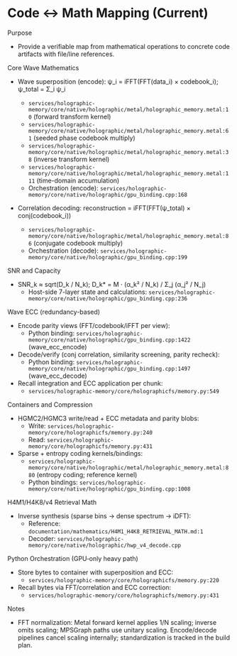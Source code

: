 Code ↔ Math Mapping (Current)
=============================

Purpose
- Provide a verifiable map from mathematical operations to concrete code artifacts with file/line references.

Core Wave Mathematics
- Wave superposition (encode): ψ_i = iFFT(FFT(data_i) × codebook_i); ψ_total = Σ_i ψ_i
  - `services/holographic-memory/core/native/holographic/metal/holographic_memory.metal:10` (forward transform kernel)
  - `services/holographic-memory/core/native/holographic/metal/holographic_memory.metal:61` (seeded phase codebook multiply)
  - `services/holographic-memory/core/native/holographic/metal/holographic_memory.metal:38` (inverse transform kernel)
  - `services/holographic-memory/core/native/holographic/metal/holographic_memory.metal:111` (time-domain accumulation)
  - Orchestration (encode): `services/holographic-memory/core/native/holographic/gpu_binding.cpp:168`

- Correlation decoding: reconstruction = iFFT(FFT(ψ_total) × conj(codebook_i))
  - `services/holographic-memory/core/native/holographic/metal/holographic_memory.metal:86` (conjugate codebook multiply)
  - Orchestration (decode): `services/holographic-memory/core/native/holographic/gpu_binding.cpp:199`

SNR and Capacity
- SNR_k ≈ sqrt(D_k / N_k); D_k* = M · (α_k² / N_k) / Σ_j (α_j² / N_j)
  - Host-side 7-layer state and calculations: `services/holographic-memory/core/native/holographic/gpu_binding.cpp:236`

Wave ECC (redundancy-based)
- Encode parity views (FFT/codebook/iFFT per view):
  - Python binding: `services/holographic-memory/core/native/holographic/gpu_binding.cpp:1422` (wave_ecc_encode)
- Decode/verify (conj correlation, similarity screening, parity recheck):
  - Python binding: `services/holographic-memory/core/native/holographic/gpu_binding.cpp:1497` (wave_ecc_decode)
- Recall integration and ECC application per chunk:
  - `services/holographic-memory/core/holographicfs/memory.py:549`

Containers and Compression
- HGMC2/HGMC3 write/read + ECC metadata and parity blobs:
  - Write: `services/holographic-memory/core/holographicfs/memory.py:240`
  - Read:  `services/holographic-memory/core/holographicfs/memory.py:431`
- Sparse + entropy coding kernels/bindings:
  - `services/holographic-memory/core/native/holographic/metal/holographic_memory.metal:880` (entropy coding; reference kernel)
  - Python bindings: `services/holographic-memory/core/native/holographic/gpu_binding.cpp:1008`

H4M1/H4K8/v4 Retrieval Math
- Inverse synthesis (sparse bins → dense spectrum → iDFT):
  - Reference: `documentation/mathematics/H4M1_H4K8_RETRIEVAL_MATH.md:1`
  - Decoder:   `services/holographic-memory/core/native/holographic/hwp_v4_decode.cpp`

Python Orchestration (GPU‑only heavy path)
- Store bytes to container with superposition and ECC:
  - `services/holographic-memory/core/holographicfs/memory.py:220`
- Recall bytes via FFT/correlation and ECC correction:
  - `services/holographic-memory/core/holographicfs/memory.py:431`

Notes
- FFT normalization: Metal forward kernel applies 1/N scaling; inverse omits scaling; MPSGraph paths use unitary scaling. Encode/decode pipelines cancel scaling internally; standardization is tracked in the build plan.
